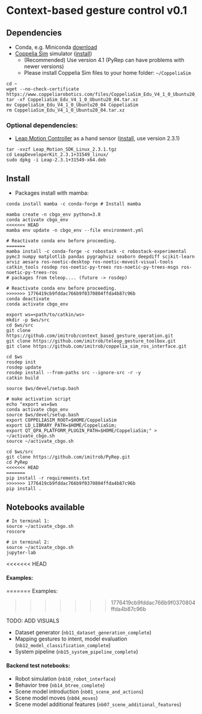# Context-based gesture control v0.1

## Dependencies

- Conda, e.g. Miniconda [download](https://docs.conda.io/en/latest/miniconda.html)
- [Coppelia Sim](https://www.coppeliarobotics.com/) simulator ([install](include/scripts/coppelia_sim_install.sh))
  - (Recommended) Use version 4.1 (PyRep can have problems with newer versions)
  - Please install Coppelia Sim files to your home folder: `~/CoppeliaSim`
```
cd ~
wget --no-check-certificate https://www.coppeliarobotics.com/files/CoppeliaSim_Edu_V4_1_0_Ubuntu20_04.tar.xz
tar -xf CoppeliaSim_Edu_V4_1_0_Ubuntu20_04.tar.xz
mv CoppeliaSim_Edu_V4_1_0_Ubuntu20_04 CoppeliaSim
rm CoppeliaSim_Edu_V4_1_0_Ubuntu20_04.tar.xz
```

### Optional dependencies:

- [Leap Motion Controller](https://www.ultraleap.com/product/leap-motion-controller/) as a hand sensor ([install](https://developer.leapmotion.com/tracking-software-download), use version 2.3.1)
```
tar -xvzf Leap_Motion_SDK_Linux_2.3.1.tgz
cd LeapDeveloperKit_2.3.1+31549_linux/
sudo dpkg -i Leap-2.3.1+31549-x64.deb
```

## Install

- Packages install with mamba:

```
conda install mamba -c conda-forge # Install mamba

mamba create -n cbgo_env python=3.8
conda activate cbgo_env
<<<<<<< HEAD
mamba env update -n cbgo_env --file environment.yml

# Reactivate conda env before proceeding.
=======
mamba install -c conda-forge -c robostack -c robostack-experimental pymc3 numpy matplotlib pandas pygraphviz seaborn deepdiff scikit-learn arviz aesara ros-noetic-desktop ros-noetic-moveit-visual-tools catkin_tools rosdep ros-noetic-py-trees ros-noetic-py-trees-msgs ros-noetic-py-trees-ros 
# packages from teleop.... (future -> rosdep)

# Reactivate conda env before proceeding. 
>>>>>>> 1776419cb9fddac766b9f0370804ffda4b87c96b
conda deactivate
conda activate cbgo_env  

export ws=<path/to/catkin/ws>
mkdir -p $ws/src
cd $ws/src
git clone https://github.com/imitrob/context_based_gesture_operation.git
git clone https://github.com/imitrob/teleop_gesture_toolbox.git
git clone https://github.com/imitrob/coppelia_sim_ros_interface.git

cd $ws
rosdep init
rosdep update
rosdep install --from-paths src --ignore-src -r -y
catkin build

source $ws/devel/setup.bash

# make activation script
echo "export ws=$ws
conda activate cbgo_env
source $ws/devel/setup.bash
export COPPELIASIM_ROOT=$HOME/CoppeliaSim
export LD_LIBRARY_PATH=$HOME/CoppeliaSim;
export QT_QPA_PLATFORM_PLUGIN_PATH=$HOME/CoppeliaSim;" > ~/activate_cbgo.sh
source ~/activate_cbgo.sh

cd $ws/src
git clone https://github.com/imitrob/PyRep.git
cd PyRep
<<<<<<< HEAD
=======
pip install -r requirements.txt
>>>>>>> 1776419cb9fddac766b9f0370804ffda4b87c96b
pip install .
```



## Notebooks available
```
# In terminal 1:
source ~/activate_cbgo.sh
roscore

# in terminal 2:
source ~/activate_cbgo.sh
jupyter-lab
```
<<<<<<< HEAD
#### Examples:
=======
Examples:
>>>>>>> 1776419cb9fddac766b9f0370804ffda4b87c96b

TODO: ADD VISUALS
- Dataset generator (`nb11_dataset_generation_complete`)
- Mapping gestures to intent, model evaluation (`nb12_model_classification_complete`)
- System pipeline (`nb15_system_pipeline_complete`)

#### Backend test notebooks:

- Robot simulation (`nb10_robot_interface`)
- Behavior tree (`nb14_btree_complete`)
- Scene model introduction (`nb01_scene_and_actions`)
- Scene model moves (`nb04_moves`)
- Scene model additional features (`nb07_scene_additional_features`)
